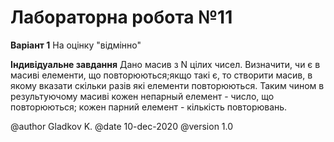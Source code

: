 # Лабораторна робота №11

**Варіант 1**
На оцінку "відмінно"

**Індивідуальне завдання**
Дано масив з N цiлих чисел. Визначити, чи є в масивi елементи, що повторюються;якщо такi є, то створити масив, в якому вказати скiльки разiв якi елементи повторюються. Таким чином в результуючому масивi кожен непарный елемент - число, що повторюються; кожен парний елемент - кiлькiсть повторювань.



@author Gladkov K.
@date 10-dec-2020
@version 1.0
